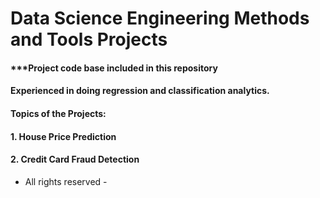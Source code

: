 # Data Science Engineering Methods and Tools Projects

#### ***Project code base included in this repository

#### Experienced in doing regression and classification analytics.

#### Topics of the Projects:
#### 1. House Price Prediction
#### 2. Credit Card Fraud Detection





- All rights reserved -

